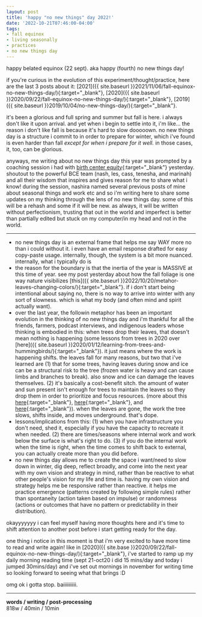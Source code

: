 ```yaml
---
layout: post
title: 'happy "no new things" day 2022!'
date: '2022-10-21T07:46:00-04:00'
tags:
- fall equinox
- living seasonally
- practices
- no new things day
--- 
```


happy belated equinox (22 sept). aka happy (fourth) no new things day!  

if you're curious in the evolution of this experiment/thought/practice, here are the last 3 posts about it: [2021]({{ site.baseurl }}2021/11/06/fall-equinox-no-new-things-day/){:target="_blank"}, [2020]({{ site.baseurl }}2020/09/22/fall-equinox-no-new-things-day/){:target="_blank"}, [2019]({{ site.baseurl }}2019/10/04/no-new-things-day/){:target="_blank"}. 

it's been a glorious and full spring and summer but fall is here. i always don't like it upon arrival. and yet when i begin to settle into it, i'm like... the reason i don't like fall is because it's hard to slow dooooown. no new things day is a structure i commit to in order to prepare for winter, which i've found is even harder than fall *except for when i prepare for it well.* in those cases, it, too, can be glorious. 

anyways, me writing about no new things day this year was prompted by a coaching session i had with [birth center equity](https://birthcenterequity.org/){:target="_blank"} yesterday. shoutout to the powerful BCE team (nash, les, cass, tenesha, and marinah) and all their wisdom that inspires and gives reason for me to share what i know! during the session, nashira named several previous posts of mine about seasonal things and work etc and so i'm writing here to share some updates on my thinking through the lens of no new things day. some of this will be a rehash and some if it will be new. as always, it will be written without perfectionism, trusting that out in the world and imperfect is better than partially edited but stuck on my computer/in my head and not in the world. 

---

* no new things day is an external frame that helps me say WAY more no than i could without it. i even have an email response drafted for easy copy-paste usage. internally, though, the system is a bit more nuanced. internally, what i typically do is 
* the reason for the boundary is that the inertia of the year is MASSIVE at this time of year. see my post yesterday about how the fall foliage is one way nature visibilizes [this]({{ site.baseurl }}2022/10/20/metahor-leaves-changing-colors/){:target="_blank"}. if i don't start being intentional about saying no, there is no way to arrive into winter with any sort of slowness. which is what my body (and often mind and spirit actually want). 
* over the last year, the followin metaphor has been an important evolution in the thinking of no new things day and i'm thankful for all the friends, farmers, podcast interviews, and indigenous leaders whose thinking is embodied in this: when trees drop their leaves, that doesn't mean nothing is happening (some lessons from trees in 2020 over [here]({{ site.baseurl }}2020/01/12/learning-from-trees-and-hummingbirds/){:target="_blank"}). it just means where the work is happening shifts. the leaves fall for many reasons, but two that i've learned are (1) that for some trees, having leaves during snow and ice can be a structural risk to the tree (frozen water is heavy and can cause limbs and branches to break). also snow and ice can damage the leaves themselves. (2) it's basically a cost-benefit sitch. the amount of water and sun present isn't enough for trees to maintain the leaves so they drop them in order to prioritize and focus resources. (more about this [here](https://www.threeriversparks.org/blog/why-do-some-trees-keep-their-leaves-through-winter){:target="_blank"}, [here](https://forestryandland.gov.scot/blog/trees-in-autumn#:~:text=In%20autumn%2C%20with%20the%20cooler,will%20blow%20the%20leaf%20away.){:target="_blank"}, and [here](https://earthsky.org/earth/why-do-trees-shed-their-leaves/){:target="_blank"}). when the leaves are gone, the work the tree slows, shifts inside, and moves underground. that's dope. 
* lessons/implications from this: (1) when you have infrastructure you don't need, shed it, especially if you have the capacity to recreate it when needed. (2) there are times/seasons where internal work and work below the surface is what's right to do. (3) if you do the internal work when the time is right, when the time comes to shift back to external, you can actually create more than you did before. 
* no new things day allows me to create the space i want/need to slow down in winter, dig deep, reflect broadly, and come into the next year with my own vision and strategy in mind, rather than be reactive to what other people's vision for my life and time is. having my own vision and strategy helps me be responsive rather than reactive. it helps me practice emergence (patterns created by following simple rules) rather than spontaneity (action taken based on impulse) or randomness (actions or outcomes that have no pattern or predictability in their distribution). 

okayyyyyyy i can feel myself having more thoughts here and it's time to shift attention to another post before i start getting ready for the day. 

one thing i notice in this moment is that i'm very excited to have more time to read and write again! like in [2020]({{ site.base }}2020/09/22/fall-equinox-no-new-things-day/){:target="_blank"}, i've started to ramp up my daily morning reading time (sept 21-oct20 i did 15 mins/day and today i jumped 30mins/day) and i've set out mornings in november for writing time so looking forward to seeing what that brings :D

omg ok i gotta stop. baiiiiiiiiii. 




---


<!-- hyperlink bank -->


<!-- &#042; = asterisk -->
<!-- &#039; = single quote '-->

**words / writing / post-processing**  
818w / 40min / 10min